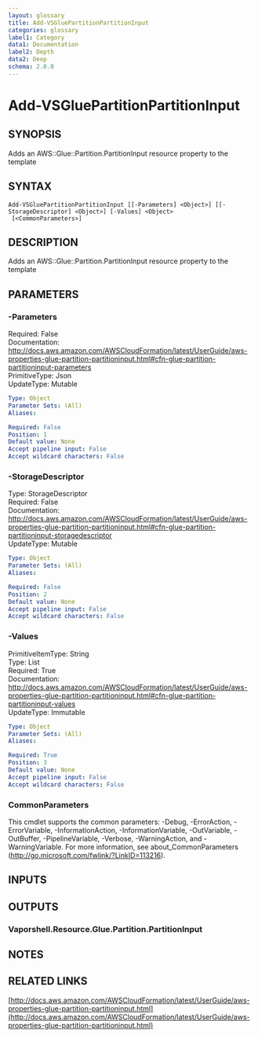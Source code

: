 ```yaml
---
layout: glossary
title: Add-VSGluePartitionPartitionInput
categories: glossary
label1: Category
data1: Documentation
label2: Depth
data2: Deep
schema: 2.0.0
---
```


# Add-VSGluePartitionPartitionInput

## SYNOPSIS
Adds an AWS::Glue::Partition.PartitionInput resource property to the template

## SYNTAX

```
Add-VSGluePartitionPartitionInput [[-Parameters] <Object>] [[-StorageDescriptor] <Object>] [-Values] <Object>
 [<CommonParameters>]
```

## DESCRIPTION
Adds an AWS::Glue::Partition.PartitionInput resource property to the template

## PARAMETERS

### -Parameters
Required: False    
Documentation: http://docs.aws.amazon.com/AWSCloudFormation/latest/UserGuide/aws-properties-glue-partition-partitioninput.html#cfn-glue-partition-partitioninput-parameters    
PrimitiveType: Json    
UpdateType: Mutable

```yaml
Type: Object
Parameter Sets: (All)
Aliases:

Required: False
Position: 1
Default value: None
Accept pipeline input: False
Accept wildcard characters: False
```

### -StorageDescriptor
Type: StorageDescriptor    
Required: False    
Documentation: http://docs.aws.amazon.com/AWSCloudFormation/latest/UserGuide/aws-properties-glue-partition-partitioninput.html#cfn-glue-partition-partitioninput-storagedescriptor    
UpdateType: Mutable

```yaml
Type: Object
Parameter Sets: (All)
Aliases:

Required: False
Position: 2
Default value: None
Accept pipeline input: False
Accept wildcard characters: False
```

### -Values
PrimitiveItemType: String    
Type: List    
Required: True    
Documentation: http://docs.aws.amazon.com/AWSCloudFormation/latest/UserGuide/aws-properties-glue-partition-partitioninput.html#cfn-glue-partition-partitioninput-values    
UpdateType: Immutable

```yaml
Type: Object
Parameter Sets: (All)
Aliases:

Required: True
Position: 3
Default value: None
Accept pipeline input: False
Accept wildcard characters: False
```

### CommonParameters
This cmdlet supports the common parameters: -Debug, -ErrorAction, -ErrorVariable, -InformationAction, -InformationVariable, -OutVariable, -OutBuffer, -PipelineVariable, -Verbose, -WarningAction, and -WarningVariable.
For more information, see about_CommonParameters (http://go.microsoft.com/fwlink/?LinkID=113216).

## INPUTS

## OUTPUTS

### Vaporshell.Resource.Glue.Partition.PartitionInput

## NOTES

## RELATED LINKS

[http://docs.aws.amazon.com/AWSCloudFormation/latest/UserGuide/aws-properties-glue-partition-partitioninput.html](http://docs.aws.amazon.com/AWSCloudFormation/latest/UserGuide/aws-properties-glue-partition-partitioninput.html)

